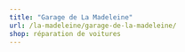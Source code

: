 ```yaml
---
title: "Garage de La Madeleine"
url: /la-madeleine/garage-de-la-madeleine/
shop: réparation de voitures
---
```

